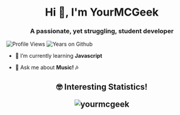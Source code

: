 <h1 align="center">Hi 👋, I'm YourMCGeek</h1>
<h3 align="center">A passionate, yet struggling, student developer</h3>

<p align="left"> <img src="https://komarev.com/ghpvc/?username=yourmcgeek" alt="Profile Views" />
<img src="https://badges.pufler.dev/years/yourmcgeek" alt="Years on Github"> 
</p>

- 🌱 I’m currently learning **Javascript**

- 💬 Ask me about **Music! 🎶**

<h2 align="center">🤓 Interesting Statistics!
<!--START_SECTION:waka-->
<!--END_SECTION:waka-->

<p align="center"> <img src="https://github-readme-stats.vercel.app/api?username=yourmcgeek&show_icons=true" alt="yourmcgeek" /> </p>
